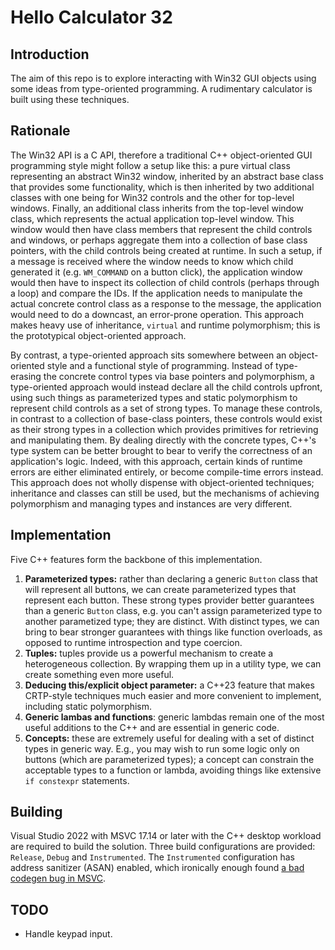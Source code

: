 # Hello Calculator 32

## Introduction

The aim of this repo is to explore interacting with Win32 GUI objects using some ideas from type-oriented programming. A rudimentary calculator is built using these techniques.

## Rationale

The Win32 API is a C API, therefore a traditional C++ object-oriented GUI programming style might follow a setup like this: a pure virtual class representing an abstract Win32 window, inherited by an abstract base class that provides some functionality, which is then inherited by two additional classes with one being for Win32 controls and the other for top-level windows. Finally, an additional class inherits from the top-level window class, which represents the actual application top-level window. This window would then have class members that represent the child controls and windows, or perhaps aggregate them into a collection of base class pointers, with the child controls being created at runtime. In such a setup, if a message is received where the window needs to know which child generated it (e.g. `WM_COMMAND` on a button click), the application window would then have to inspect its collection of child controls (perhaps through a loop) and compare the IDs. If the application needs to manipulate the actual concrete control class as a response to the message, the application would need to do a downcast, an error-prone operation. This approach makes heavy use of inheritance, `virtual` and runtime polymorphism; this is the prototypical object-oriented approach.

By contrast, a type-oriented approach sits somewhere between an object-oriented style and a functional style of programming. Instead of type-erasing the concrete control types via base pointers and polymorphism, a type-oriented approach would instead declare all the child controls upfront, using such things as parameterized types and static polymorphism to represent child controls as a set of strong types. To manage these controls, in contrast to a collection of base-class pointers, these controls would exist as their strong types in a collection which provides primitives for retrieving and manipulating them. By dealing directly with the concrete types, C++'s type system can be better brought to bear to verify the correctness of an application's logic. Indeed, with this approach, certain kinds of runtime errors are either eliminated entirely, or become compile-time errors instead. This approach does not wholly dispense with object-oriented techniques; inheritance and classes can still be used, but the mechanisms of achieving polymorphism and managing types and instances are very different.

## Implementation

Five C++ features form the backbone of this implementation.

1. **Parameterized types:** rather than declaring a generic `Button` class that will represent all buttons, we can create parameterized types that represent each button. These strong types provider better guarantees than a generic `Button` class, e.g. you can't assign parameterized type to another parametized type; they are distinct. With distinct types, we can bring to bear stronger guarantees with things like function overloads, as opposed to runtime introspection and type coercion.
2. **Tuples:** tuples provide us a powerful mechanism to create a heterogeneous collection. By wrapping them up in a utility type, we can create something even more useful.
3. **Deducing this/explicit object parameter:** a C++23 feature that makes CRTP-style techniques much easier and more convenient to implement, including static polymorphism.
4. **Generic lambas and functions**: generic lambdas remain one of the most useful additions to the C++ and are essential in generic code.
5. **Concepts:** these are extremely useful for dealing with a set of distinct types in generic way. E.g., you may wish to run some logic only on buttons (which are parameterized types); a concept can constrain the acceptable types to a function or lambda, avoiding things like extensive `if constexpr` statements.

## Building

Visual Studio 2022 with MSVC 17.14 or later with the C++ desktop workload are required to build the solution. Three build configurations are provided: `Release`, `Debug` and `Instrumented`. The `Instrumented` configuration has address sanitizer (ASAN) enabled, which ironically enough found [a bad codegen bug in MSVC](https://developercommunity.visualstudio.com/t/Runtime-crash-with-constexpr-and-std::st/10939905).

## TODO

- Handle keypad input.

